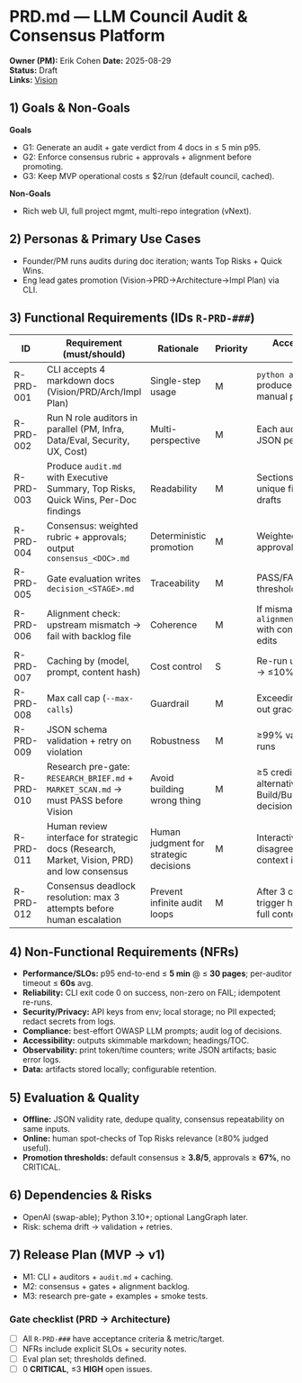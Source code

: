 # PRD.md — LLM Council Audit & Consensus Platform

**Owner (PM):** Erik Cohen
**Date:** 2025-08-29  
**Status:** Draft  
**Links:** [Vision](./VISION.md)

## 1) Goals & Non-Goals

**Goals**

- G1: Generate an audit + gate verdict from 4 docs in ≤ 5 min p95.
- G2: Enforce consensus rubric + approvals + alignment before promoting.
- G3: Keep MVP operational costs ≤ $2/run (default council, cached).

**Non-Goals**

- Rich web UI, full project mgmt, multi-repo integration (vNext).

## 2) Personas & Primary Use Cases

- Founder/PM runs audits during doc iteration; wants Top Risks + Quick Wins.
- Eng lead gates promotion (Vision→PRD→Architecture→Impl Plan) via CLI.

## 3) Functional Requirements (IDs `R-PRD-###`)

| ID        | Requirement (must/should)                                                                   | Rationale                              | Priority | Acceptance Criteria (testable)                                                  | Metric/Target |
| --------- | ------------------------------------------------------------------------------------------- | -------------------------------------- | -------- | ------------------------------------------------------------------------------- | ------------- |
| R-PRD-001 | CLI accepts 4 markdown docs (Vision/PRD/Arch/Impl Plan)                                     | Single-step usage                      | M        | `python audit.py ./docs` produces outputs without manual prompts                | ✅ no errors   |
| R-PRD-002 | Run N role auditors in parallel (PM, Infra, Data/Eval, Security, UX, Cost)                  | Multi-perspective                      | M        | Each auditor returns valid JSON per schema                                      | ≥99% valid    |
| R-PRD-003 | Produce `audit.md` with Executive Summary, Top Risks, Quick Wins, Per-Doc findings          | Readability                            | M        | Sections present; >= 5 unique findings on typical drafts                        | ≥5 findings   |
| R-PRD-004 | Consensus: weighted rubric + approvals; output `consensus_<DOC>.md`                         | Deterministic promotion                | M        | Weighted ≥ threshold & approvals ≥ 2/3 for PASS                                 | pass logic ok |
| R-PRD-005 | Gate evaluation writes `decision_<STAGE>.md`                                                | Traceability                           | M        | PASS/FAIL + reasons + thresholds shown                                          | file exists   |
| R-PRD-006 | Alignment check: upstream mismatch → fail with backlog file                                 | Coherence                              | M        | If mismatch>0 then `alignment_backlog_<DOC>.md` with concrete proposed edits    | file exists   |
| R-PRD-007 | Caching by (model, prompt, content hash)                                                    | Cost control                           | S        | Re-run unchanged inputs → ≤10% cost of first run                                | ≤10% cost     |
| R-PRD-008 | Max call cap (`--max-calls`)                                                                | Guardrail                              | M        | Exceeding cap stops fan-out gracefully                                          | works         |
| R-PRD-009 | JSON schema validation + retry on violation                                                 | Robustness                             | M        | ≥99% valid artifacts across runs                                                | ≥99% valid    |
| R-PRD-010 | Research pre-gate: `RESEARCH_BRIEF.md` + `MARKET_SCAN.md` → must PASS before Vision         | Avoid building wrong thing             | M        | ≥5 credible sources; ≥3 alternatives; explicit Build/Buy/Partner/Defer decision | pass logic ok |
| R-PRD-011 | Human review interface for strategic docs (Research, Market, Vision, PRD) and low consensus | Human judgment for strategic decisions | M        | Interactive prompts with disagreement summary and context injection             | UI exists     |
| R-PRD-012 | Consensus deadlock resolution: max 3 attempts before human escalation                       | Prevent infinite audit loops           | M        | After 3 consensus attempts, trigger human review with full context              | escalation ok |

## 4) Non-Functional Requirements (NFRs)

- **Performance/SLOs:** p95 end-to-end ≤ **5 min** @ ≤ **30 pages**; per-auditor timeout ≤ **60s** avg.
- **Reliability:** CLI exit code 0 on success, non-zero on FAIL; idempotent re-runs.
- **Security/Privacy:** API keys from env; local storage; no PII expected; redact secrets from logs.
- **Compliance:** best-effort OWASP LLM prompts; audit log of decisions.
- **Accessibility:** outputs skimmable markdown; headings/TOC.
- **Observability:** print token/time counters; write JSON artifacts; basic error logs.
- **Data:** artifacts stored locally; configurable retention.

## 5) Evaluation & Quality

- **Offline:** JSON validity rate, dedupe quality, consensus repeatability on same inputs.
- **Online:** human spot-checks of Top Risks relevance (≥80% judged useful).
- **Promotion thresholds:** default consensus ≥ **3.8/5**, approvals ≥ **67%**, no CRITICAL.

## 6) Dependencies & Risks

- OpenAI (swap-able); Python 3.10+; optional LangGraph later.
- Risk: schema drift → validation + retries.

## 7) Release Plan (MVP → v1)

- M1: CLI + auditors + `audit.md` + caching.
- M2: consensus + gates + alignment backlog.
- M3: research pre-gate + examples + smoke tests.

### Gate checklist (PRD → Architecture)

- [ ] All `R-PRD-###` have acceptance criteria & metric/target.
- [ ] NFRs include explicit SLOs + security notes.
- [ ] Eval plan set; thresholds defined.
- [ ] 0 **CRITICAL**, ≤3 **HIGH** open issues.
